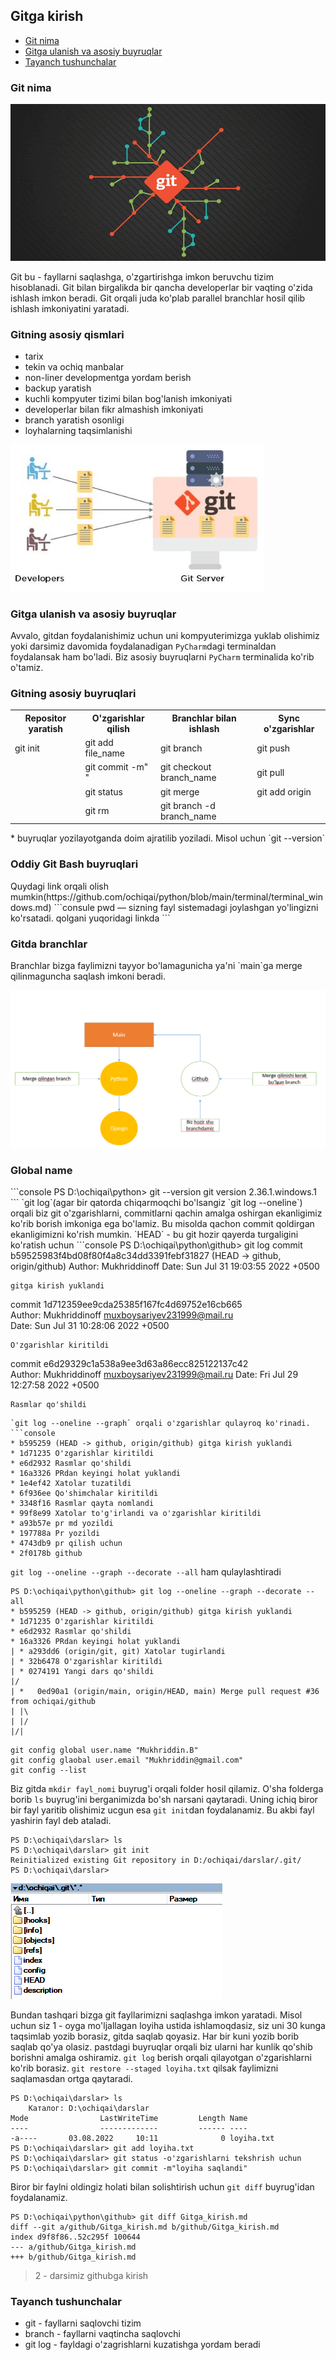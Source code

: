 ## Gitga kirish

* [Git nima](#git-nima)
* [Gitga ulanish va asosiy buyruqlar](#gitga-ulanish-va-asosiy-buyruqlar)
* [Tayanch tushunchalar](#tayanch-tushunchalar)


### Git nima

<p>
    <img src=".\images\Git_1.png">
</p>

Git bu - fayllarni saqlashga, o'zgartirishga imkon beruvchu tizim hisoblanadi. Git bilan birgalikda bir
qancha developerlar bir vaqting o'zida ishlash imkon beradi. Git orqali juda ko'plab parallel branchlar hosil qilib 
ishlash imkoniyatini yaratadi.

<h3>Gitning asosiy qismlari</h3>
<ul>
<li>tarix</li>
<li>tekin va ochiq manbalar</li>
<li>non-liner developmentga yordam berish</li>
<li>backup yaratish</li>
<li>kuchli kompyuter tizimi bilan bog'lanish imkoniyati</li>
<li>developerlar bilan fikr almashish imkoniyati</li>
<li>branch yaratish osonligi</li>
<li>loyhalarning taqsimlanishi</li>
</ul>
<p>
    <img src=".\images\git_2.png">
</p>

### Gitga ulanish va asosiy buyruqlar

Avvalo, gitdan foydalanishimiz uchun uni kompyuterimizga yuklab olishimiz yoki darsimiz davomida foydalanadigan `PyCharm`dagi
terminaldan foydalansak ham bo'ladi. Biz asosiy buyruqlarni `PyCharm` terminalida ko'rib o'tamiz.

<h3>Gitning asosiy buyruqlari</h3>

<table>
  <tr>
    <th>Repositor yaratish</th>
    <th>O'zgarishlar qilish</th>
    <th>Branchlar bilan ishlash</th>
    <th>Sync o'zgarishlar</th>
  </tr>
  <tr>
    <td>git init</td>
    <td>git add file_name</td>
    <td>git branch</td>
    <td>git push</td>
  </tr>
     <tr>
    <td></td>
    <td>git commit -m" "</td>
    <td>git checkout branch_name</td>
    <td>git pull</td>
    </tr>
     <tr>
    <td></td>
    <td>git status</td>
    <td>git merge</td>
    <td>git add origin</td>
    </tr>
     <tr>
    <td></td>
    <td>git rm</td>
    <td>git branch -d branch_name</td>
    <td></td>
  </tr>
</table>
 * buyruqlar yozilayotganda doim ajratilib yoziladi. Misol uchun `git --version`

<h3>Oddiy Git Bash buyruqlari</h3>
Quydagi link orqali olish mumkin(https://github.com/ochiqai/python/blob/main/terminal/terminal_windows.md)
```consule
pwd — sizning fayl sistemadagi joylashgan yo'lingizni ko'rsatadi.
qolgani yuqoridagi linkda
```
<h3>Gitda branchlar</h3>
Branchlar bizga faylimizni tayyor bo'lamagunicha ya'ni `main`ga merge qilinmaguncha saqlash imkoni beradi.

<p>
    <img src=".\images\git_branch.png">
</p>

<h3>Global name</h3>
```console
PS D:\ochiqai\python> git --version
git version 2.36.1.windows.1
```
`git log`(agar bir qatorda chiqarmoqchi bo'lsangiz `git log --oneline`) orqali biz git o'zgarishlarni, commitlarni qachin amalga oshirgan ekanligimiz ko'rib borish imkoniga ega bo'lamiz.
Bu misolda qachon commit qoldirgan ekanligimizni ko'rish mumkin. `HEAD` - bu git hozir qayerda turgaligini
ko'ratish uchun
```console
PS D:\ochiqai\python\github> git log
commit b59525983f4bd08f80f4a8c34dd3391febf31827 (HEAD -> github, origin/github) 
Author: Mukhriddinoff <muxboysariyev231999@mail.ru>                             
Date:   Sun Jul 31 19:03:55 2022 +0500                                          
                                                                                
    gitga kirish yuklandi                                                       
                                                                                
commit 1d712359ee9cda25385f167fc4d69752e16cb665                                 
Author: Mukhriddinoff <muxboysariyev231999@mail.ru>                             
Date:   Sun Jul 31 10:28:06 2022 +0500                                          
                                                                                
    O'zgarishlar kiritildi                                                      
                                                                                
commit e6d29329c1a538a9ee3d63a86ecc825122137c42                                 
Author: Mukhriddinoff <muxboysariyev231999@mail.ru>
Date:   Fri Jul 29 12:27:58 2022 +0500

    Rasmlar qo'shildi

```
`git log --oneline --graph` orqali o'zgarishlar qulayroq ko'rinadi.
```console
* b595259 (HEAD -> github, origin/github) gitga kirish yuklandi
* 1d71235 O'zgarishlar kiritildi
* e6d2932 Rasmlar qo'shildi
* 16a3326 PRdan keyingi holat yuklandi
* 1e4ef42 Xatolar tuzatildi
* 6f936ee Qo'shimchalar kiritildi
* 3348f16 Rasmlar qayta nomlandi
* 99f8e99 Xatolar to'g'irlandi va o'zgarishlar kiritildi
* a93b57e pr md yozildi
* 197788a Pr yozildi
* 4743db9 pr qilish uchun
* 2f0178b github
```
`git log --oneline --graph --decorate --all` ham qulaylashtiradi
```console
PS D:\ochiqai\python\github> git log --oneline --graph --decorate --all
* b595259 (HEAD -> github, origin/github) gitga kirish yuklandi 
* 1d71235 O'zgarishlar kiritildi
* e6d2932 Rasmlar qo'shildi
* 16a3326 PRdan keyingi holat yuklandi
| * a293dd6 (origin/git, git) Xatolar tugirlandi
| * 32b6478 O'zgarishlar kiritildi
| * 0274191 Yangi dars qo'shildi
|/
| *   0ed90a1 (origin/main, origin/HEAD, main) Merge pull request #36 from ochiqai/github 
| |\
| |/
|/|

```

```consule
git config global user.name "Mukhriddin.B"
git config glaobal user.email "Mukhriddin@gmail.com"
git config --list
```

Biz gitda `mkdir fayl_nomi` buyrug'i orqali folder hosil qilamiz. O'sha folderga borib `ls` buyrug'ini berganimizda
bo'sh narsani qaytaradi. Uning ichiq biror bir fayl yaritib olishimiz ucgun esa `git init`dan foydalanamiz. Bu akbi fayl 
yashirin fayl deb ataladi.
```console
PS D:\ochiqai\darslar> ls
PS D:\ochiqai\darslar> git init
Reinitialized existing Git repository in D:/ochiqai/darslar/.git/
PS D:\ochiqai\darslar>  
```
<p>
    <img src=".\images\git_4.png">
</p>

Bundan tashqari bizga git fayllarimizni saqlashga imkon yaratadi. Misol uchun siz 1 - oyga mo'ljallagan loyiha
ustida ishlamoqdasiz, siz uni 30 kunga taqsimlab yozib borasiz, gitda saqlab qoyasiz. Har bir kuni yozib borib saqlab qo'ya olasiz.
pastdagi buyruqlar orqali biz ularni har kunlik qo'shib borishni amalga oshiramiz.
`git log` berish orqali qilayotgan o'zgarishlarni ko'rib borasiz. `git restore --staged loyiha.txt` qilsak faylimizni saqlamasdan
ortga qaytaradi.
```console
PS D:\ochiqai\darslar> ls
    Каталог: D:\ochiqai\darslar
Mode                LastWriteTime         Length Name
----                -------------         ------ ----
-a----       03.08.2022     10:11              0 loyiha.txt
PS D:\ochiqai\darslar> git add loyiha.txt
PS D:\ochiqai\darslar> git status -o'zgarishlarni tekshrish uchun
PS D:\ochiqai\darslar> git commit -m"loyiha saqlandi"
```
Biror bir faylni oldingiz holati bilan solishtirish uchun `git diff` buyrug'idan foydalanamiz.
```console
PS D:\ochiqai\python\github> git diff Gitga_kirish.md
diff --git a/github/Gitga_kirish.md b/github/Gitga_kirish.md 
index d9f8f86..52c295f 100644
--- a/github/Gitga_kirish.md
+++ b/github/Gitga_kirish.md
```
>2 - darsimiz githubga kirish

### Tayanch tushunchalar
<ul>
<li>git - fayllarni saqlovchi tizim </li>
<li>branch - fayllarni vaqtincha saqlovchi</li>
<li>git log - fayldagi o'zagrishlarni kuzatishga yordam beradi</li>
</ul>
